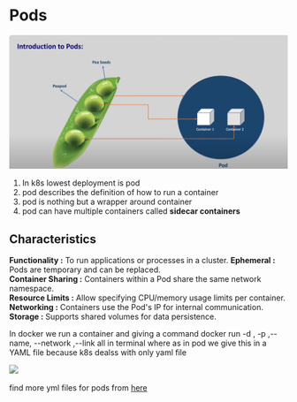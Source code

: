 # Pods

![](/images/pods.png)
1) In k8s lowest deployment is pod  
2) pod describes the definition of how to run a container
3) pod is nothing but a wrapper around container  
4) pod can have multiple containers called __sidecar containers__

## Characteristics
**Functionality :** To run applications or processes in a cluster.
__Ephemeral :__ Pods are temporary and can be replaced.  
__Container Sharing :__ Containers within a Pod share the same network namespace.  
__Resource Limits :__ Allow specifying CPU/memory usage limits per container.
__Networking :__ Containers use the Pod's IP for internal communication.  
__Storage :__ Supports shared volumes for data persistence.

In docker we run a container and giving a command docker run -d , -p ,--name, --network ,--link  all in terminal where as in pod we give this in a YAML file because k8s dealss with only yaml file 

![](https://media.geeksforgeeks.org/wp-content/uploads/20230418171834/Kubernetes-pods-architecture-for-Kubernetes-pod.webp)


find more yml files for pods from [here](https://k8s-examples.container-solutions.com/examples/Pod/Pod.html) 